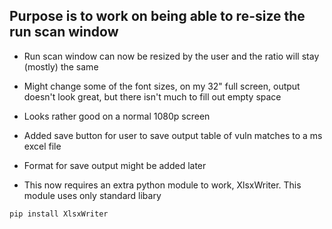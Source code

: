 ## Purpose is to work on being able to re-size the run scan window

- Run scan window can now be resized by the user and the ratio will stay (mostly) the same

- Might change some of the font sizes, on my 32" full screen, output doesn't look great, but there isn't much to fill out empty space

- Looks rather good on a normal 1080p screen

- Added save button for user to save output table of vuln matches to a ms excel file

- Format for save output might be added later

- This now requires an extra python module to work, XlsxWriter. This module uses only standard libary

```
pip install XlsxWriter
```
